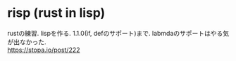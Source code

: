 # risp (rust in lisp)
rustの練習. lispを作る.
1.1.0(if, defのサポート)まで. labmdaのサポートはやる気が出なかった.   
https://stopa.io/post/222